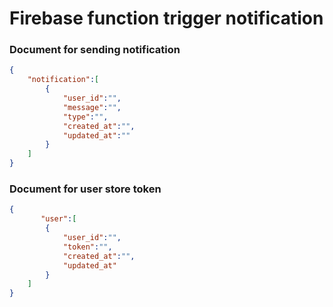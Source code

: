 # Firebase function trigger notification

### Document for sending notification
```json
{
    "notification":[
        {
            "user_id":"",
            "message":"",
            "type":"",
            "created_at":"",
            "updated_at":""
        }
    ]
}
```

### Document for user store token 
```json
{
       "user":[
        {
            "user_id":"",
            "token":"",
            "created_at":"",
            "updated_at"
        }
    ]
}
```


